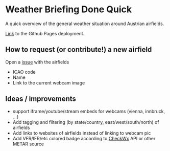# Weather Briefing Done Quick

A quick overview of the general weather situation around Austrian airfields. 

[Link](https://tkaiser.github.io/wbdq/) to the Github Pages deployment.

## How to request (or contribute!) a new airfield
Open a [issue](https://github.com/tkaiser/wbdq/issues/new) with the airfields
- ICAO code
- Name
- Link to the current webcam image

## Ideas / improvements

- support iframe/youtube/stream embeds for webcams (vienna, innbruck, ...)
- Add tagging and filtering (by state/country, east/west/south/north) of airfields
- Add links to websites of airfields instead of linking to webcam pic
- Add VFR/IFR/etc colored badge according to [CheckWx](https://www.checkwxapi.com) API or other METAR source
